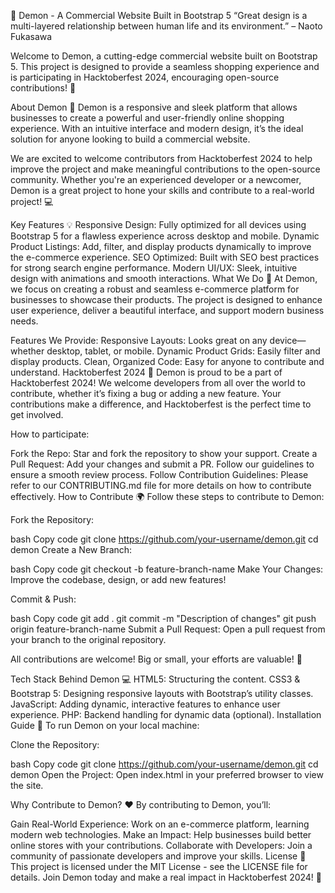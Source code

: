 👹 Demon - A Commercial Website Built in Bootstrap 5
“Great design is a multi-layered relationship between human life and its environment.”
– Naoto Fukasawa

Welcome to Demon, a cutting-edge commercial website built on Bootstrap 5. This project is designed to provide a seamless shopping experience and is participating in Hacktoberfest 2024, encouraging open-source contributions! 🎉

About Demon 🛒
Demon is a responsive and sleek platform that allows businesses to create a powerful and user-friendly online shopping experience. With an intuitive interface and modern design, it’s the ideal solution for anyone looking to build a commercial website.

We are excited to welcome contributors from Hacktoberfest 2024 to help improve the project and make meaningful contributions to the open-source community. Whether you're an experienced developer or a newcomer, Demon is a great project to hone your skills and contribute to a real-world project! 💻

Key Features 💡
Responsive Design: Fully optimized for all devices using Bootstrap 5 for a flawless experience across desktop and mobile.
Dynamic Product Listings: Add, filter, and display products dynamically to improve the e-commerce experience.
SEO Optimized: Built with SEO best practices for strong search engine performance.
Modern UI/UX: Sleek, intuitive design with animations and smooth interactions.
What We Do 🚀
At Demon, we focus on creating a robust and seamless e-commerce platform for businesses to showcase their products. The project is designed to enhance user experience, deliver a beautiful interface, and support modern business needs.

Features We Provide:
Responsive Layouts: Looks great on any device—whether desktop, tablet, or mobile.
Dynamic Product Grids: Easily filter and display products.
Clean, Organized Code: Easy for anyone to contribute and understand.
Hacktoberfest 2024 🎉
Demon is proud to be a part of Hacktoberfest 2024! We welcome developers from all over the world to contribute, whether it’s fixing a bug or adding a new feature. Your contributions make a difference, and Hacktoberfest is the perfect time to get involved.

How to participate:

Fork the Repo: Star and fork the repository to show your support.
Create a Pull Request: Add your changes and submit a PR. Follow our guidelines to ensure a smooth review process.
Follow Contribution Guidelines: Please refer to our CONTRIBUTING.md file for more details on how to contribute effectively.
How to Contribute 🌍
Follow these steps to contribute to Demon:

Fork the Repository:

bash
Copy code
git clone https://github.com/your-username/demon.git
cd demon
Create a New Branch:

bash
Copy code
git checkout -b feature-branch-name
Make Your Changes: Improve the codebase, design, or add new features!

Commit & Push:

bash
Copy code
git add .
git commit -m "Description of changes"
git push origin feature-branch-name
Submit a Pull Request: Open a pull request from your branch to the original repository.

All contributions are welcome! Big or small, your efforts are valuable! 🌱

Tech Stack Behind Demon 💻
HTML5: Structuring the content.
CSS3 & Bootstrap 5: Designing responsive layouts with Bootstrap’s utility classes.
JavaScript: Adding dynamic, interactive features to enhance user experience.
PHP: Backend handling for dynamic data (optional).
Installation Guide 🚀
To run Demon on your local machine:

Clone the Repository:

bash
Copy code
git clone https://github.com/your-username/demon.git
cd demon
Open the Project: Open index.html in your preferred browser to view the site.

Why Contribute to Demon? ❤️
By contributing to Demon, you’ll:

Gain Real-World Experience: Work on an e-commerce platform, learning modern web technologies.
Make an Impact: Help businesses build better online stores with your contributions.
Collaborate with Developers: Join a community of passionate developers and improve your skills.
License 📜
This project is licensed under the MIT License - see the LICENSE file for details.
Join Demon today and make a real impact in Hacktoberfest 2024! 🌟
